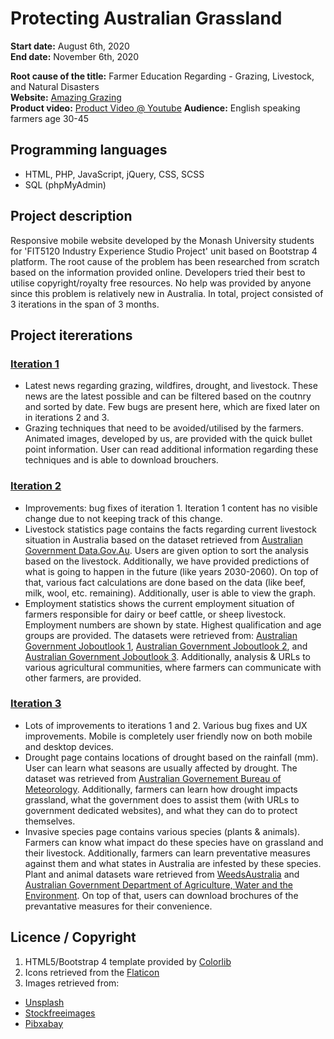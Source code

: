 # Protecting Australian Grassland

**Start date:** August 6th, 2020  
**End date:** November 6th, 2020  

**Root cause of the title:** Farmer Education Regarding - Grazing, Livestock, and Natural Disasters  
**Website:** [Amazing Grazing](https://amazing-grazing.ml/)  
**Product video:** [Product Video @ Youtube](https://www.youtube.com/watch?v=xa2i_jTEjSA&feature=emb_title)
**Audience:** English speaking farmers age 30-45  

## Programming languages

* HTML, PHP, JavaScript, jQuery, CSS, SCSS
* SQL (phpMyAdmin)

## Project description

Responsive mobile website developed by the Monash University students for 'FIT5120 Industry Experience Studio Project' unit based on Bootstrap 4 platform.
 The root cause of the problem has been researched from scratch based on the information provided online.
 Developers tried their best to utilise copyright/royalty free resources. No help was provided by anyone since this problem is relatively new in Australia. 
 In total, project consisted of 3 iterations in the span of 3 months.
	
## Project itererations

### [Iteration 1](https://amazing-grazing.ml/iteration1)

* Latest news regarding grazing, wildfires, drought, and livestock. These news are the latest possible and can be filtered based on the coutnry 
and sorted by date. Few bugs are present here, which are fixed later on in iterations 2 and 3.
* Grazing techniques that need to be avoided/utilised by the farmers. Animated images, developed by us, are provided with the quick 
bullet point information. User can read additional information regarding these techniques and is able to download brouchers.

### [Iteration 2](https://amazing-grazing.ml/iteration2)

* Improvements: bug fixes of iteration 1. Iteration 1 content has no visible change due to not keeping track of this change.
* Livestock statistics page contains the facts regarding current livestock situation in Australia based on the dataset retrieved 
from [Australian Government Data.Gov.Au](https://data.gov.au/dataset/ds-dga-1f3da692-f0cf-4de4-a7d3-bae52d600bae/details). Users are 
given option to sort the analysis based on the livestock. Additionally, we have provided predictions of what is going to happen in the future (like years 2030-2060).
On top of that, various fact calculations are done based on the data (like beef, milk, wool, etc. remaining). Additionally, user is able to view the graph.
* Employment statistics shows the current employment situation of farmers responsible for dairy or beef cattle, or sheep livestock. Employment numbers are shown by state. Highest qualification
and age groups are provided. The datasets were retrieved from: [Australian Government Joboutlook 1](https://joboutlook.gov.au/occupations/dairy-cattle-farmers?occupationCode=121313),
[Australian Government Joboutlook 2](https://joboutlook.gov.au/occupations/beef-cattle-farmers?occupationCode=121312), and 
[Australian Government Joboutlook 3](https://joboutlook.gov.au/occupations/sheep-farmers?occupationCode=121322). Additionally, 
analysis & URLs to various agricultural communities, where farmers can communicate with other farmers, are provided.

### [Iteration 3](https://amazing-grazing.ml/iteration3)

* Lots of improvements to iterations 1 and 2. Various bug fixes and UX improvements. Mobile is completely user friendly now on both mobile and desktop devices.
* Drought page contains locations of drought based on the rainfall (mm). User can learn what seasons are usually affected by drought. The dataset was retrieved from 
[Australian Governement Bureau of Meteorology](http://www.bom.gov.au/climate/data/). Additionally, farmers can learn how drought impacts grassland, what the government does to assist them (with URLs to government 
dedicated websites), and what they can do to protect themselves. 
* Invasive species page contains various species (plants & animals). Farmers can know what impact do these species have on grassland and their livestock. Additionally, farmers can learn
preventative measures against them and  what states in Australia are infested by these species. Plant and animal datasets ware retrieved 
from [WeedsAustralia](https://weeds.org.au/) and [Australian Government Department of Agriculture, Water and the Environment](https://www.environment.gov.au/biodiversity/invasive-species/feral-animals-australia). 
On top of that, users can download brochures of the prevantative measures for their convenience.

## Licence / Copyright

1. HTML5/Bootstrap 4 template provided by [Colorlib](https://colorlib.com/wp/templates/)
2. Icons retrieved from the [Flaticon](https://www.flaticon.com/)
3. Images retrieved from:
  * [Unsplash](https://unsplash.com/)
  * [Stockfreeimages](https://www.stockfreeimages.com/)
  * [Pibxabay](https://pixabay.com/)